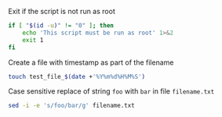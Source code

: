 Exit if the script is not run as root

```sh
if [ "$(id -u)" != "0" ]; then
	echo 'This script must be run as root' 1>&2
	exit 1
fi
```

Create a file with timestamp as part of the filename

```sh
touch test_file_$(date +'%Y%m%d%H%M%S')
```

Case sensitive replace of string `foo` with `bar` in file `filename.txt`

```sh
sed -i -e 's/foo/bar/g' filename.txt
```

